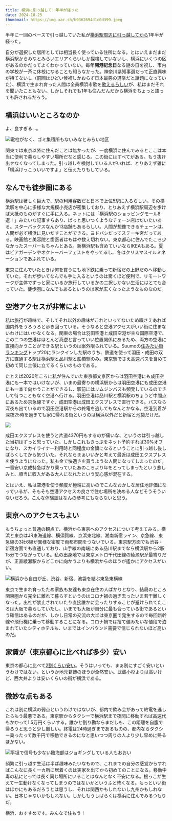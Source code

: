 ```yaml
---
title: 横浜に引っ越して一年半が経った
date: 2024-10-25
thumbnail: https://img.xar.sh/b9362694d1c0d399.jpeg
---
```


半年に一回のペースで引っ越していた私が[横浜駅周辺に引っ越してから](/post/1686405917/)1年半が経った。

自分が選択した居所としては相当長く使っている住所になる。とはいえまだまだ横浜駅からみなとみらいエリアくらいしか探検していないし、横浜にいくつの区があるのかだってよくわかっていない。毎年**開港記念日**なる謎の日を祝し、市内の学校が一斉に休校になることも知らなかった。神奈川県知事選だって正直興味が持てないし（前回はひどい候補しかおらず日本最悪の選挙だと話題になっていた）、横浜で生まれ育った人間は全員横浜市歌を[歌えるらしい](https://www.youtube.com/watch?v=KWXdX7GdciM)が、私はまだそれを聞いたこともない。しかしそれでも1年も住んだんだから横浜をちょっと語っても許されるだろう。

## 横浜はいいところなのか

よ、良すぎる...。

![電柱がなく、ゴミ集積所もないみなとみらい地区](https://img.xar.sh/b9362694d1c0d399.jpeg)

関東では東京以外に住んだことは無かったが、一度横浜に住んでみるとここは本当に便利で暮らしやすい場所だなと感じる。この街にはすべてがある。もう抜け出せなくなってしまった。引っ越しを検討している人がいれば、とりあえず雑に「横浜けっこういいですよ」と伝えたりもしている。

## なんでも徒歩圏にある

横浜駅は著しく巨大で、駅の利用客数だと日本で上位5駅に入るらしい。その横浜駅を中心に多様な大規模小売店が密集しており、とりあえず横浜駅周辺を歩けば大抵のものがすぐに手に入る。ネットには「横浜駅のショッピングモール8選！」みたいな記事すらあり、ぱっと思いつくようなチェーン店はだいたいある。スターバックスなんか13店舗もあるらしい。人間が想像できるチェーンは、人間が必ず横浜に見いだすことができる。ヨドバシだってステーキ宮だってある。映画館と美容院と歯医者はもはや数え切れない。東京都心に住んでたころ少なかったスーパーもちゃんとある。新横浜駅も含めていいならIKEAもある。夏はビアガーデンやオクトーバーフェストをやってるし、冬はクリスマスイルミネーションであふれている。

東京に住んでいたときは何を買うにも地下鉄に乗って新宿だの上野だのへ移動していた。それが歩いてなんでも手に入るというのは驚くほど便利で、リモートワークが主体でずっと家にいるか旅行しているかの二択しかない生活にはとても合っていた。徒歩圏になんでもあるというのは家が広くなったようなものなのだ。

## 空港アクセスが非常によい

私は旅行が趣味で、そしてそれ以外の趣味がこれといってないため暇さえあれば国内外をうろうろと歩き回っている。そうなると空港アクセスがいい街に住まないわけにはいかなくなる。関東の場合は羽田空港と成田空港が主な国際空港で、この二つの空港はほとんど真逆と言っていい位置関係にあるため、両方の空港に直接向かうことができる駅というのは案外限られている。Suumoの[住みたい街ランキング](https://suumo.jp/article/oyakudachi/oyaku/sumai_nyumon/data/sumimachi2024syutoken_eki/)トップ20にランクインした駅のうち、鉄道を使って羽田・成田の双方に直通する駅は横浜駅と品川駅と船橋駅のみ。東京駅でさえ高速バスを含めて初めて同じ土俵に立てるくらいのものである。

たとえば2020年ころに私が住んでいた東京都文京区からは羽田空港にも成田空港にも一本ではいけないが、いまの最寄りの横浜駅からは羽田空港にも成田空港にも一本で向かうことができるし、駅前にはリムジンバスも頻発しているのでさして待つこともなく空港へ行ける。羽田空港は品川駅と横浜駅のちょうど中間点にあるため京急線ですぐ、成田空港は成田エクスプレスで直行できる。バスなら深夜も出ているので羽田空港駅からの終電を逃してもなんとかなる。空港到着が深夜25時を過ぎても家に帰れる街というのは横浜以外だと新宿と池袋だけだ。

![](https://img.xar.sh/68e80b25a072618d.jpeg)

成田エクスプレスを使うと片道4370円もするのが痛いな、というのは引っ越した当初はずっと思っていた。しかしこれもきっぷをネット予約すれば30%オフになり、スカイライナー利用時と同程度の金額になるということに引っ越し後しばらくしてから気づいた。それならまぁいいかと考えて最近は成田エクスプレスを使うようになった。私も金で快適さを買うような人間になってしまったのだ。一番安い京成特急ばかり乗っていたあのころより年をとってしまったという悲しみと、順当に収入がある大人になれたという安心感が混在する。

とはいえ、私は空港を使う頻度が極端に高いのでこんなおかしな居住地評価になっているが、そもそも空港アクセスの良さで住む場所を決める人などそうそういないだろう。こんな体験談はなんの参考にもならないと思う。

## 東京へのアクセスもよい

もうちょっと普通の観点で、横浜から東京へのアクセスについて考えてみる。横浜と東京はJR東海道線、横須賀線、京浜東北線、湘南新宿ライン、京急線、東急線の3社6線が異様な密度で両都市間をつないでいる。東京駅方面でも渋谷・新宿方面でも直通しており、山手線の南端にある品川駅までなら横浜駅から2駅15分でつながっている。私の出身地では東京メトロ千代田線の綾瀬駅が最寄りだが、正直綾瀬駅からどこかに向かうよりも横浜からのほうが遙かにアクセスがいい。

![横浜から自由が丘、渋谷、新宿、池袋を結ぶ東急東横線](https://img.xar.sh/ab926abc1956a486.jpeg)

東京で生まれ育ったため家族も友達も東京在住の人ばかりとなり、結局のところ関東圏から完全に離れて暮らすというのはコロナ禍の過ぎ去ったいま若干難しくなった。出社が禁止されていたり直接誰かに会ったりすることが避けられてたころは大阪で暮らしていたし、いまでも大阪が自分に最も合っている街であるという確信はあるのだが、しかし日常の交流の大半は東京圏で発生するので毎回新幹線や飛行機に乗って移動することになる。コロナ禍では捨て値みたいな値段で泊まれていたシティホテルも、いまではインバウンド需要で信じられないほど高いのだ。

## 家賃が（東京都心に比べれば多少）安い

東京の都心に比べて[2割くらい安い](https://www.homes.co.jp/chintai/tokyo/yokosuka-line/price/)。そうはいっても、まぁ別にすごく安いというわけではない。というか地元葛飾のほうが全然安い。武蔵小杉よりは高いけど、西大井よりは安いくらいの街が横浜である。

## 微妙な点もある

これは別に横浜の弱点というわけではないが、都内で飲み会があって終電を逃したらもう最悪である。東京駅からタクシーで横浜駅まで夜間に移動すれば高速代もかかって1.5万円くらいする。誰かと割り勘ならまだしも、この距離を自腹で帰ろうと思うと少し厳しい。終電は24時過ぎまであるものの、都内ならタクシー乗ったって数千円で移動できるのになと思いつつ周りの人より少し早めに帰るほかない。

![平坦で信号も少ない臨海部はジョギングしている人もおおい](https://img.xar.sh/bb4b3b123b5346f8.jpeg)

頻繁に引っ越す生活は半ば趣味みたいなもので、これまでの自分の感覚からすればこんなに長く一カ所に居着くのは実家を出てから初めてのことになる。移動中毒の私にとっては長く同じ場所にいることはなんとなく不安になる。根っこが生えて一生動けなくなってしまうのではないかというふと怖くなる。もっといい街はほかにもあるだろうとは思うし、それは関西かもしれないし九州かもしれない。日本じゃないかもしれない。しかしもうしばらくは横浜に住んでみるつもりだ。

横浜、おすすめです。みんなで住もう！



